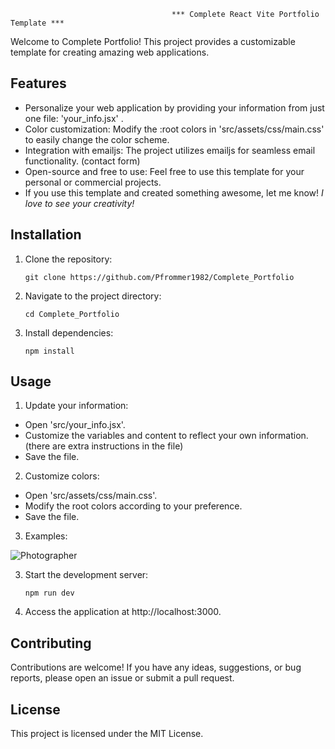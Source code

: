                                         *** Complete React Vite Portfolio Template ***

Welcome to Complete Portfolio! This project provides a customizable template for creating amazing web applications.

## Features

- Personalize your web application by providing your information from just one file: 'your_info.jsx' .
- Color customization: Modify the :root colors in 'src/assets/css/main.css' to easily change the color scheme.
- Integration with emailjs: The project utilizes emailjs for seamless email functionality. (contact form)
- Open-source and free to use: Feel free to use this template for your personal or commercial projects.
- If you use this template and created something awesome, let me know! *I love to see your creativity!*

## Installation

1. Clone the repository:

   ```shell
   git clone https://github.com/Pfrommer1982/Complete_Portfolio 

2. Navigate to the project directory:

   ```shell
   cd Complete_Portfolio

3. Install dependencies:

   ```shell
   npm install 

## Usage

1. Update your information:

- Open 'src/your_info.jsx'.
- Customize the variables and content to reflect your own information. (there are extra instructions in the file)
- Save the file.

2. Customize colors:

- Open 'src/assets/css/main.css'.
- Modify the root colors according to your preference.
- Save the file.


3. Examples:

![Photographer](https://api.apify.com/v2/key-value-stores/Vlsr7Q6LWW3xpqSoX/records/pfrommer1982.github.io-scroll_original)


3. Start the development server:
   ```shell
   npm run dev

4. Access the application at http://localhost:3000.

## Contributing
Contributions are welcome! If you have any ideas, suggestions, or bug reports, please open an issue or submit a pull request.

## License
This project is licensed under the MIT License.










